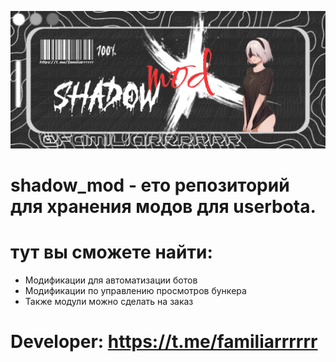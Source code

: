 ![Баннер InfoBMod](banner.png)
# shadow_mod - ето репозиторий для хранения модов для userbota.
# тут вы сможете найти:

* Модификации для автоматизации ботов
* Модификации по управлению просмотров бункера
* Также модули можно сделать на заказ

# Developer: https://t.me/familiarrrrrr 

